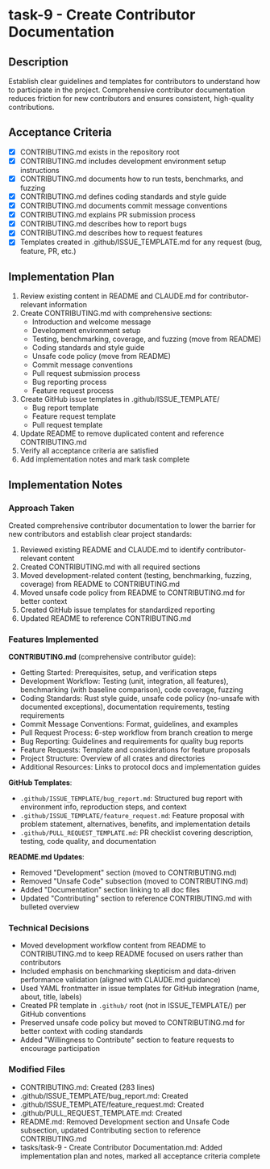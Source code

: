 # task-9 - Create Contributor Documentation

## Description

Establish clear guidelines and templates for contributors to understand how to participate in the project. Comprehensive contributor documentation reduces friction for new contributors and ensures consistent, high-quality contributions. 

## Acceptance Criteria

- [x] CONTRIBUTING.md exists in the repository root
- [x] CONTRIBUTING.md includes development environment setup instructions
- [x] CONTRIBUTING.md documents how to run tests, benchmarks, and fuzzing
- [x] CONTRIBUTING.md defines coding standards and style guide
- [x] CONTRIBUTING.md documents commit message conventions
- [x] CONTRIBUTING.md explains PR submission process
- [x] CONTRIBUTING.md describes how to report bugs
- [x] CONTRIBUTING.md describes how to request features
- [x] Templates created in .github/ISSUE_TEMPLATE.md for any request (bug, feature, PR, etc.)

## Implementation Plan

1. Review existing content in README and CLAUDE.md for contributor-relevant information
2. Create CONTRIBUTING.md with comprehensive sections:
   - Introduction and welcome message
   - Development environment setup
   - Testing, benchmarking, coverage, and fuzzing (move from README)
   - Coding standards and style guide
   - Unsafe code policy (move from README)
   - Commit message conventions
   - Pull request submission process
   - Bug reporting process
   - Feature request process
3. Create GitHub issue templates in .github/ISSUE_TEMPLATE/
   - Bug report template
   - Feature request template
   - Pull request template
4. Update README to remove duplicated content and reference CONTRIBUTING.md
5. Verify all acceptance criteria are satisfied
6. Add implementation notes and mark task complete

## Implementation Notes

### Approach Taken

Created comprehensive contributor documentation to lower the barrier for new contributors and establish clear project standards:

1. Reviewed existing README and CLAUDE.md to identify contributor-relevant content
2. Created CONTRIBUTING.md with all required sections
3. Moved development-related content (testing, benchmarking, fuzzing, coverage) from README to CONTRIBUTING.md
4. Moved unsafe code policy from README to CONTRIBUTING.md for better context
5. Created GitHub issue templates for standardized reporting
6. Updated README to reference CONTRIBUTING.md

### Features Implemented

**CONTRIBUTING.md** (comprehensive contributor guide):
- Getting Started: Prerequisites, setup, and verification steps
- Development Workflow: Testing (unit, integration, all features), benchmarking (with baseline comparison), code coverage, fuzzing
- Coding Standards: Rust style guide, unsafe code policy (no-unsafe with documented exceptions), documentation requirements, testing requirements
- Commit Message Conventions: Format, guidelines, and examples
- Pull Request Process: 6-step workflow from branch creation to merge
- Bug Reporting: Guidelines and requirements for quality bug reports
- Feature Requests: Template and considerations for feature proposals
- Project Structure: Overview of all crates and directories
- Additional Resources: Links to protocol docs and implementation guides

**GitHub Templates**:
- `.github/ISSUE_TEMPLATE/bug_report.md`: Structured bug report with environment info, reproduction steps, and context
- `.github/ISSUE_TEMPLATE/feature_request.md`: Feature proposal with problem statement, alternatives, benefits, and implementation details
- `.github/PULL_REQUEST_TEMPLATE.md`: PR checklist covering description, testing, code quality, and documentation

**README.md Updates**:
- Removed "Development" section (moved to CONTRIBUTING.md)
- Removed "Unsafe Code" subsection (moved to CONTRIBUTING.md)
- Added "Documentation" section linking to all doc files
- Updated "Contributing" section to reference CONTRIBUTING.md with bulleted overview

### Technical Decisions

- Moved development workflow content from README to CONTRIBUTING.md to keep README focused on users rather than contributors
- Included emphasis on benchmarking skepticism and data-driven performance validation (aligned with CLAUDE.md guidance)
- Used YAML frontmatter in issue templates for GitHub integration (name, about, title, labels)
- Created PR template in `.github/` root (not in ISSUE_TEMPLATE/) per GitHub conventions
- Preserved unsafe code policy but moved to CONTRIBUTING.md for better context with coding standards
- Added "Willingness to Contribute" section to feature requests to encourage participation

### Modified Files

- CONTRIBUTING.md: Created (283 lines)
- .github/ISSUE_TEMPLATE/bug_report.md: Created
- .github/ISSUE_TEMPLATE/feature_request.md: Created
- .github/PULL_REQUEST_TEMPLATE.md: Created
- README.md: Removed Development section and Unsafe Code subsection, updated Contributing section to reference CONTRIBUTING.md
- tasks/task-9 - Create Contributor Documentation.md: Added implementation plan and notes, marked all acceptance criteria complete
